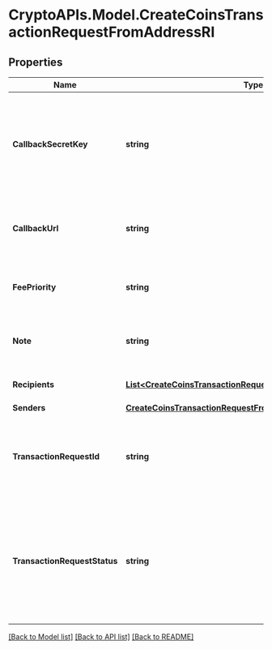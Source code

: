 # CryptoAPIs.Model.CreateCoinsTransactionRequestFromAddressRI

## Properties

Name | Type | Description | Notes
------------ | ------------- | ------------- | -------------
**CallbackSecretKey** | **string** | Represents the Secret Key value provided by the customer. This field is used for security purposes during the callback notification, in order to prove the sender of the callback as Crypto APIs. For more information please see our [Documentation](https://developers.cryptoapis.io/technical-documentation/general-information/callbacks#callback-security). | [optional] 
**CallbackUrl** | **string** | Represents the URL that is set by the customer where the callback will be received at. The callback notification will be received only if and when the event occurs. | [optional] 
**FeePriority** | **string** | Represents the fee priority of the automation, whether it is \&quot;slow\&quot;, \&quot;standard\&quot; or \&quot;fast\&quot;. | 
**Note** | **string** | Represents an optional note to add a free text in, explaining or providing additional detail on the transaction request. | [optional] 
**Recipients** | [**List&lt;CreateCoinsTransactionRequestFromAddressRIRecipients&gt;**](CreateCoinsTransactionRequestFromAddressRIRecipients.md) | Defines the destination for the transaction, i.e. the recipient(s). | 
**Senders** | [**CreateCoinsTransactionRequestFromAddressRISenders**](CreateCoinsTransactionRequestFromAddressRISenders.md) |  | 
**TransactionRequestId** | **string** | Represents a unique identifier of the transaction request (the request sent to make a transaction), which helps in identifying which callback and which &#x60;referenceId&#x60; concern that specific transaction request. | 
**TransactionRequestStatus** | **string** | Defines the status of the transaction request, e.g. \&quot;created, \&quot;await_approval\&quot;, \&quot;pending\&quot;, \&quot;prepared\&quot;, \&quot;signed\&quot;, \&quot;broadcasted\&quot;, \&quot;success\&quot;, \&quot;failed\&quot;, \&quot;rejected\&quot;, mined\&quot;. | 

[[Back to Model list]](../README.md#documentation-for-models) [[Back to API list]](../README.md#documentation-for-api-endpoints) [[Back to README]](../README.md)

